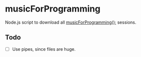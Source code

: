 # musicForProgramming
Node.js script to download all [musicForProgramming();](http://musicforprogramming.net/) sessions.

## Todo
- [ ] Use pipes, since files are huge.

